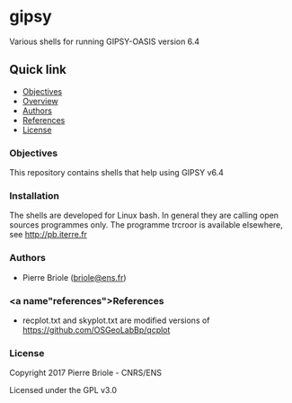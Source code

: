 # gipsy
Various shells for running GIPSY-OASIS version 6.4

## Quick link

* [Objectives](#objectives)
* [Overview](#overview)
* [Authors](#authors)
* [References](#references)
* [License](#license)

### <a name="objectives"></a>Objectives

This repository contains shells that help using GIPSY v6.4

### <a name="installation"></a>Installation

The shells are developed for Linux bash. In general they are calling open sources programmes only.
The programme trcroor is available elsewhere, see http://pb.iterre.fr

### <a name="authors"></a>Authors

* Pierre Briole (briole@ens.fr)

### <a name"references"></a>References

*  recplot.txt and skyplot.txt are modified versions of https://github.com/OSGeoLabBp/qcplot

### <a name="license"></a>License

Copyright 2017 Pierre Briole - CNRS/ENS

Licensed under the GPL v3.0

